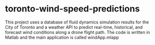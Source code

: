# toronto-wind-speed-predictions
This project uses a database of fluid dynamics simulation results for the City of Toronto and a weather API to predict real-time, historical, and forecast wind conditions along a drone flight path. The code is written in Matlab and the main application is called windApp.mlapp
